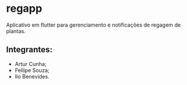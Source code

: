 # regapp

Aplicativo em flutter para gerenciamento e notificações de regagem de plantas.

## Integrantes: 

- Artur Cunha;
- Fellipe Souza;
- Ilo Benevides.
